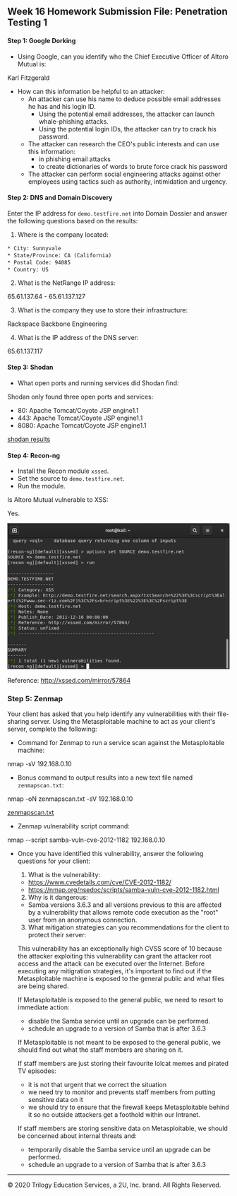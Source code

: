 ## Week 16 Homework Submission File: Penetration Testing 1

#### Step 1: Google Dorking


- Using Google, can you identify who the Chief Executive Officer of Altoro Mutual is:

Karl Fitzgerald

- How can this information be helpful to an attacker:
   * An attacker can use his name to deduce possible email addresses he has and his login ID. 
      - Using the potential email addresses, the attacker can launch whale-phishing attacks.
      - Using the potential login IDs, the attacker can try to crack his password.
   * The attacker can research the CEO's public interests and can use this information:
      - in phishing email attacks
      - to create dictionaries of words to brute force crack his password
   * The attacker can perform social engineering attacks against other employees using tactics such as authority, intimidation and urgency.

#### Step 2: DNS and Domain Discovery

Enter the IP address for `demo.testfire.net` into Domain Dossier and answer the following questions based on the results:

  1. Where is the company located: 

    * City: Sunnyvale
    * State/Province: CA (California)
    * Postal Code: 94085
    * Country: US

  2. What is the NetRange IP address:

65.61.137.64 - 65.61.137.127

  3. What is the company they use to store their infrastructure:

Rackspace Backbone Engineering

  4. What is the IP address of the DNS server:

65.61.137.117

#### Step 3: Shodan

- What open ports and running services did Shodan find:

Shodan only found three open ports and services:
* 80: Apache Tomcat/Coyote JSP engine1.1
* 443: Apache Tomcat/Coyote JSP engine1.1
* 8080: Apache Tomcat/Coyote JSP engine1.1

[shodan results](shodan.pdf)

#### Step 4: Recon-ng

- Install the Recon module `xssed`. 
- Set the source to `demo.testfire.net`. 
- Run the module. 

Is Altoro Mutual vulnerable to XSS: 

Yes.

![Recon-ng snapshot](recon-ng.jpg)

Reference: http://xssed.com/mirror/57864

### Step 5: Zenmap

Your client has asked that you help identify any vulnerabilities with their file-sharing server. Using the Metasploitable machine to act as your client's server, complete the following:

- Command for Zenmap to run a service scan against the Metasploitable machine: 
 
 nmap -sV 192.168.0.10
 
- Bonus command to output results into a new text file named `zenmapscan.txt`:

nmap -oN zenmapscan.txt -sV 192.168.0.10

[zenmapscan.txt](zenmapscan.txt)

- Zenmap vulnerability script command: 

nmap --script samba-vuln-cve-2012-1182 192.168.0.10

- Once you have identified this vulnerability, answer the following questions for your client:

  1. What is the vulnerability:
  
    * https://www.cvedetails.com/cve/CVE-2012-1182/
    * https://nmap.org/nsedoc/scripts/samba-vuln-cve-2012-1182.html

  2. Why is it dangerous:

    * Samba versions 3.6.3 and all versions previous to this are affected by a vulnerability that allows remote code execution as the "root" user from an anonymous connection.

  3. What mitigation strategies can you recommendations for the client to protect their server:

    This vulnerability has an exceptionally high CVSS score of 10 because the attacker exploiting this vulnerability can grant the attacker root access and the attack can be executed over the Internet. Before executing any mitigration strategies, it's important to find out if the Metasploitable machine is exposed to the general public and what files are being shared.
    
    If Metasploitable is exposed to the general public, we need to resort to immediate action:
    * disable the Samba service until an upgrade can be performed.
    * schedule an upgrade to a version of Samba that is after 3.6.3
   
   If Metasploitable is not meant to be exposed to the general public, we should find out what the staff members are sharing on it.
   
   If staff members are just storing their favourite lolcat memes and pirated TV episodes:
   * it is not that urgent that we correct the situation
   * we need try to monitor and prevents staff members from putting sensitive data on it
   * we should try to ensure that the firewall keeps Metasploitable behind it so no outside attackers get a foothold within our Intranet.
   
   If staff members are storing sensitive data on Metasploitable, we should be concerned about internal threats and:
    * temporarily disable the Samba service until an upgrade can be performed.
    * schedule an upgrade to a version of Samba that is after 3.6.3
    
---
© 2020 Trilogy Education Services, a 2U, Inc. brand. All Rights Reserved.  
